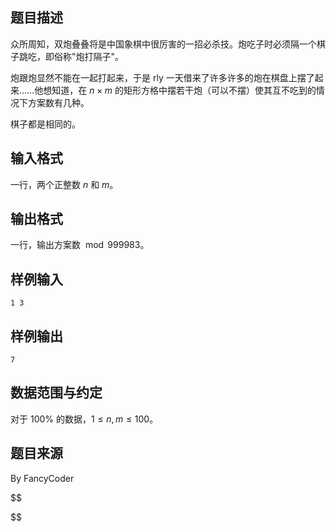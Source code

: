 ## 题目描述

众所周知，双炮叠叠将是中国象棋中很厉害的一招必杀技。炮吃子时必须隔一个棋子跳吃，即俗称"炮打隔子"。

炮跟炮显然不能在一起打起来，于是 rly 一天借来了许多许多的炮在棋盘上摆了起来……他想知道，在 $n\times m$ 的矩形方格中摆若干炮（可以不摆）使其互不吃到的情况下方案数有几种。

棋子都是相同的。

## 输入格式

一行，两个正整数 $n$ 和 $m$。

## 输出格式

一行，输出方案数 $\bmod 999983$。

## 样例输入

```plain
1 3
```

## 样例输出

```plain
7
```

## 数据范围与约定

对于 $100\%$ 的数据，$1\le n,m\le 100$。

## 题目来源

By FancyCoder

$$

$$

